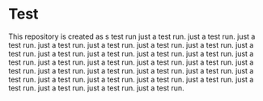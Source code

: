 # Test
This repository is created as s test run
just a test run. 
just a test run.  just a test run.  just a test run.  just a test run.  just a test run.  just a test run.  just a test run.  just a test run.  just a test run.  just a test run.  just a test run.  just a test run.  just a test run.  just a test run.  just a test run.  just a test run.  just a test run.  just a test run.  just a test run.  just a test run.  just a test run.  just a test run.  just a test run.  just a test run.  just a test run.  just a test run.  just a test run.  just a test run.  just a test run.  just a test run.  
